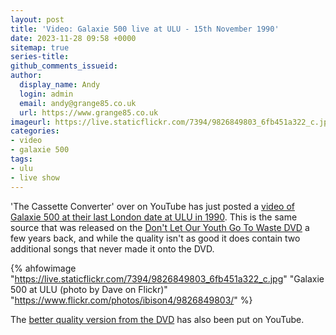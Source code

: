 ```yaml
---
layout: post
title: 'Video: Galaxie 500 live at ULU - 15th November 1990'
date: 2023-11-28 09:58 +0000
sitemap: true
series-title:
github_comments_issueid:
author:
  display_name: Andy
  login: admin
  email: andy@grange85.co.uk
  url: https://www.grange85.co.uk
imageurl: https://live.staticflickr.com/7394/9826849803_6fb451a322_c.jpg
categories:
- video
- galaxie 500
tags:
- ulu
- live show
---
```

'The Cassette Converter' over on YouTube has just posted a [video of Galaxie 500 at their last London date at ULU in 1990](https://www.youtube.com/watch?v=Psk0ncyGtdE&t=225s). This is the same source that was released on the [Don't Let Our Youth Go To Waste DVD](/database/galaxie-500/releases/miscellaneous/#don-t-let-our-youth-go-to-waste) a few years back, and while the quality isn't as good it does contain two additional songs that never made it onto the DVD.

{% ahfowimage "https://live.staticflickr.com/7394/9826849803_6fb451a322_c.jpg" "Galaxie 500 at ULU (photo by Dave on Flickr)" "https://www.flickr.com/photos/ibison4/9826849803/" %}

The [better quality version from the DVD](https://www.youtube.com/watch?v=OyE2yVDq_f0) has also been put on YouTube.
